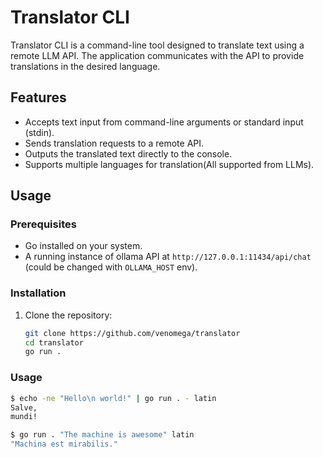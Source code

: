 # Translator CLI

Translator CLI is a command-line tool designed to translate text using a remote LLM API. The application communicates with the API to provide translations in the desired language.

## Features

- Accepts text input from command-line arguments or standard input (stdin).
- Sends translation requests to a remote API.
- Outputs the translated text directly to the console.
- Supports multiple languages for translation(All supported from LLMs).

## Usage

### Prerequisites
- Go installed on your system.
- A running instance of ollama API at `http://127.0.0.1:11434/api/chat` (could be changed with `OLLAMA_HOST` env).

### Installation

1. Clone the repository:
   ```bash
   git clone https://github.com/venomega/translator
   cd translator
   go run .
   ```

### Usage

  ```bash
  $ echo -ne "Hello\n world!" | go run . - latin
  Salve,
  mundi!
  ```

  ```bash
  $ go run . "The machine is awesome" latin
  "Machina est mirabilis."
  ```

